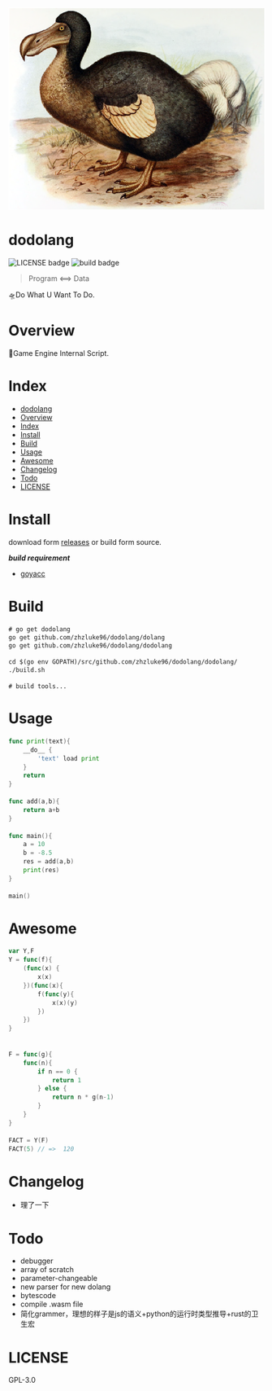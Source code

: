![dodo bird](./docs/Frohawk_Dodo.png)

# dodolang
![LICENSE badge](https://img.shields.io/badge/license-GPL3.0-blue)
![build badge](https://img.shields.io/badge/build-error-red)

> Program <==> Data

🛸Do What U Want To Do.

# Overview
📑Game Engine Internal Script.

# Index
- [dodolang](#dodolang)
- [Overview](#overview)
- [Index](#index)
- [Install](#install)
- [Build](#build)
- [Usage](#usage)
- [Awesome](#awesome)
- [Changelog](#changelog)
- [Todo](#todo)
- [LICENSE](#license)

# Install
download form [releases](#) or build form source.

***build requirement***
- [goyacc](https://godoc.org/golang.org/x/tools/cmd/goyacc)

# Build
```
# go get dodolang
go get github.com/zhzluke96/dodolang/dolang
go get github.com/zhzluke96/dodolang/dodolang

cd $(go env GOPATH)/src/github.com/zhzluke96/dodolang/dodolang/
./build.sh

# build tools...
```

# Usage
```go
func print(text){
    __do__ {
        'text' load print
    }
    return
}

func add(a,b){
    return a+b 
}

func main(){
    a = 10
    b = -8.5
    res = add(a,b)
    print(res)
}

main()
```

# Awesome
```go
var Y,F
Y = func(f){
    (func(x) {
        x(x)
    })(func(x){
        f(func(y){
            x(x)(y)
        })
    })
}


F = func(g){
    func(n){
        if n == 0 {
            return 1
        } else {
            return n * g(n-1)
        }
    }
}

FACT = Y(F)
FACT(5) // =>  120
```

# Changelog
- 理了一下

# Todo
- debugger
- array of scratch
- parameter-changeable
- new parser for new dolang
- bytescode
- compile .wasm file
- 简化grammer，理想的样子是js的语义+python的运行时类型推导+rust的卫生宏

# LICENSE
GPL-3.0